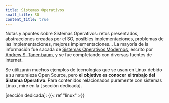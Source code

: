 ```yaml
---
title: Sistemas Operativos
small_title: SO
content_title: true
---
```


Notas y apuntes sobre Sistemas Operativos: retos presentados, abstracciones
creadas por el SO, posibles implementaciones, problemas de las implementaciones,
mejores implementaciones... La mayoría de la información fue sacada de [Sistemas
Operativos Modernos], escrito por [Andrew S. Tanenbaum], y se fue completando
con diversas fuentes de internet.

Se utilizarán muchos ejemplos de tecnologías que se usan en Linux debido a su
naturaleza Open Source, pero **el objetivo es conocer el trabajo del Sistema
Operativo**. Para contenidos relacionados puramente con sistemas Linux, mire en
la [sección dedicada].

[Sistemas Operativos Modernos]: https://openlibrary.org/books/OL24281268M/Sistemas_Operativos_Modernos
[Andrew S. Tanenbaum]: https://es.wikipedia.org/wiki/Andrew_S._Tanenbaum
[sección dedicada]: {{< ref "linux" >}}
